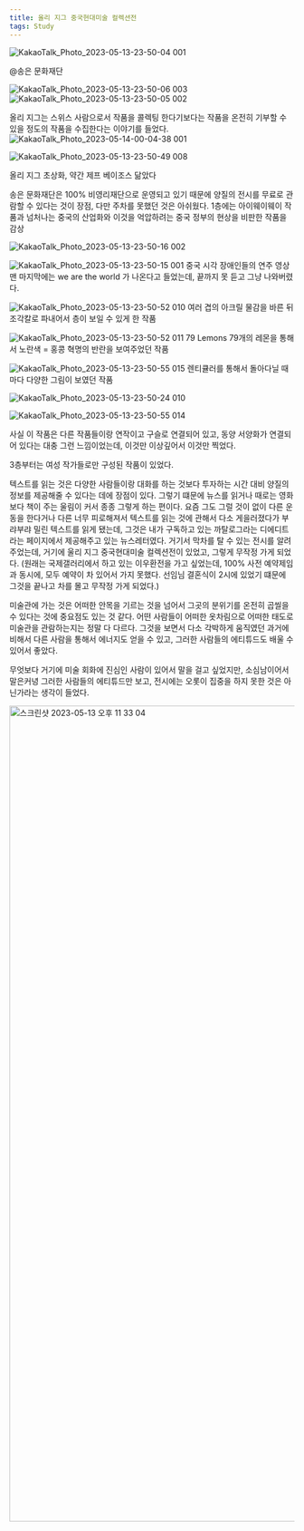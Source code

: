 ```yaml
---
title: 올리 지그 중국현대미술 컬렉션전
tags: Study
---
```

![KakaoTalk_Photo_2023-05-13-23-50-04 001](https://github.com/hoonjanglee/hoonjanglee.github.io/assets/50545088/dc8a3ac5-ff44-458c-89c1-e55ddeaae54f)

@송은 문화재단

![KakaoTalk_Photo_2023-05-13-23-50-06 003](https://github.com/hoonjanglee/hoonjanglee.github.io/assets/50545088/0674f87c-243e-4bf0-ba10-f50e5e0f5c8a)
![KakaoTalk_Photo_2023-05-13-23-50-05 002](https://github.com/hoonjanglee/hoonjanglee.github.io/assets/50545088/c2ef9a9d-7a93-4c00-b1df-91c483e506b6)

올리 지그는 스위스 사람으로서 작품을 콜렉팅 한다기보다는 작품을 온전히 기부할 수 있을 정도의 작품을 수집한다는 이야기를 들었다.
![KakaoTalk_Photo_2023-05-14-00-04-38 001](https://github.com/hoonjanglee/hoonjanglee.github.io/assets/50545088/b573bf80-7f4b-41a7-b64b-1b4f0687c1ea)

![KakaoTalk_Photo_2023-05-13-23-50-49 008](https://github.com/hoonjanglee/hoonjanglee.github.io/assets/50545088/7f496ad0-84a7-4317-9679-4e29793a9cc2)

올리 지그 초상화, 약간 제프 베이조스 닮았다


송은 문화재단은 100% 비영리재단으로 운영되고 있기 때문에 양질의 전시를 무료로 관람할 수 있다는 것이 장점, 다만 주차를 못했던 것은 아쉬웠다. 1층에는 아이웨이웨이 작품과 넘처나는 중국의 산업화와 이것을 억압하려는 중국 정부의 현상을 비판한 작품을 감상


![KakaoTalk_Photo_2023-05-13-23-50-16 002](https://github.com/hoonjanglee/hoonjanglee.github.io/assets/50545088/13f5a005-58cc-4ab7-8ed1-6453d943b547)

![KakaoTalk_Photo_2023-05-13-23-50-15 001](https://github.com/hoonjanglee/hoonjanglee.github.io/assets/50545088/45dd0576-58ce-46e5-99d8-3006725b2351)
중국 시각 장애인들의 연주 영상 맨 마지막에는 we are the world 가 나온다고 들었는데, 끝까지 못 듣고 그냥 나와버렸다.

![KakaoTalk_Photo_2023-05-13-23-50-52 010](https://github.com/hoonjanglee/hoonjanglee.github.io/assets/50545088/7f439727-7540-424e-ad2c-6f490b65d948)
여러 겹의 아크릴 물감을 바른 뒤 조각칼로 파내어서 층이 보일 수 있게 한 작품

![KakaoTalk_Photo_2023-05-13-23-50-52 011](https://github.com/hoonjanglee/hoonjanglee.github.io/assets/50545088/8e9a13f8-0454-4b36-8aad-feb946d2c8b3)
79 Lemons
79개의 레몬을 통해서 노란색 = 홍콩 혁명의 반란을 보여주었던 작품

![KakaoTalk_Photo_2023-05-13-23-50-55 015](https://github.com/hoonjanglee/hoonjanglee.github.io/assets/50545088/c8175bac-41f7-47b6-8003-a69714fb2bcc)
렌티큘러를 통해서 돌아다닐 때마다 다양한 그림이 보였던 작품


![KakaoTalk_Photo_2023-05-13-23-50-24 010](https://github.com/hoonjanglee/hoonjanglee.github.io/assets/50545088/186a56ad-f39b-425d-9063-bdadbbd11ff5)

![KakaoTalk_Photo_2023-05-13-23-50-55 014](https://github.com/hoonjanglee/hoonjanglee.github.io/assets/50545088/b193a565-de51-4ce8-8895-a724fbf06b8b)

사실 이 작품은 다른 작품들이랑 연작이고 구슬로 연결되어 있고, 동양 서양화가 연결되어 있다는 대충 그런 느낌이었는데, 이것만 이상깊어서 이것만 찍었다.

3층부터는 여성 작가들로만 구성된 작품이 있었다.


텍스트를 읽는 것은 다양한 사람들이랑 대화를 하는 것보다 투자하는 시간 대비 양질의 정보를 제공해줄 수 있다는 데에 장점이 있다. 그렇기 떄문에 뉴스를 읽거나 때로는 영화보다 책이 주는 울림이 커서 종종 그렇게 하는 편이다. 요즘 그도 그럴 것이 없이 다른 운동을 한다거나 다른 너무 피로해져서 텍스트를 읽는 것에 관해서 다소 게을러졌다가 부랴부랴 밀린 텍스트를 읽게 됐는데, 그것은 내가 구독하고 있는 까탈로그라는 디에디트라는 페이지에서 제공해주고 있는 뉴스레터였다. 거기서 막차를 탈 수 있는 전시를 알려주었는데, 거기에 울리 지그 중국현대미술 컬렉션전이 있었고, 그렇게 무작정 가게 되었다. (원래는 국제갤러리에서 하고 있는 이우환전을 가고 싶었는데, 100% 사전 예약제임과 동시에, 모두 예약이 차 있어서 가지 못했다. 선임님 결혼식이 2시에 있었기 떄문에 그것을 끝나고 차를 몰고 무작정 가게 되었다.)

미술관에 가는 것은 어떠한 안목을 기르는 것을 넘어서 그곳의 분위기를 온전히 곱씰을 수 있다는 것에 중요점도 있는 것 같다. 어떤 사람들이 어떠한 옷차림으로 어떠한 태도로 미술관을 관람하는지는 정말 다 다르다. 그것을 보면서 다소 각박하게 움직였던 과거에 비해서 다른 사람을 통해서 에너지도 얻을 수 있고, 그러한 사람들의 에티튜드도 배울 수 있어서 좋았다.

무엇보다 거기에 미술 회화에 진심인 사람이 있어서 말을 걸고 싶었지만, 소심남이어서 말은커녕 그러한 사람들의 에티튜드만 보고, 전시에는 오롯이 집중을 하지 못한 것은 아닌가라는 생각이 들었다.

<img width="1440" alt="스크린샷 2023-05-13 오후 11 33 04" src="https://github.com/hoonjanglee/hoonjanglee.github.io/assets/50545088/3ac57278-1219-43b4-9adf-81db60903a58">
